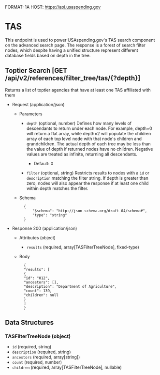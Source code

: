 FORMAT: 1A
HOST: https://api.usaspending.gov

# TAS

This endpoint is used to power USAspending.gov's TAS search component on the advanced search page.
The response is a forest of search filter nodes, which despite having a unified structure represent different
database fields based on depth in the tree.

## Toptier Search [GET /api/v2/references/filter_tree/tas/{?depth}]

Returns a list of toptier agencies that have at least one TAS affiliated with them
+ Request (application/json)
    + Parameters
        + `depth` (optional, number) 
            Defines how many levels of descendants to return under each node. For example, depth=0 will 
            return a flat array, while depth=2 will populate the children array of each top level node 
            with that node's children and grandchildren. The actual depth of each tree may be less than 
            the value of depth if returned nodes have no children. Negative values are treated as 
            infinite, returning all descendants. 
            + Default: 0
        
        + `filter` (optional, string) 
            Restricts results to nodes with a `id` or `description` matching the filter string. If depth is 
            greater than zero, nodes will also appear the response if at least one child within depth 
            matches the filter.
        
    
    + Schema
    
            {
                "$schema": "http://json-schema.org/draft-04/schema#",
                "type": "string"
            }

+ Response 200 (application/json)
    + Attributes (object)
        + `results` (required, array[TASFilterTreeNode], fixed-type)
    + Body

            {
            "results": [
            {
            "id": "012",
            "ancestors": [],
            "description": "Department of Agriculture",
            "count": 139,
            "children": null
            }
            ]
            }
       
## Data Structures

### TASFilterTreeNode (object)

+ `id` (required, string)
+ `description` (required, string)
+ `ancestors` (required, array[string])
+ `count` (required, number)
+ `children` (required, array[TASFilterTreeNode], nullable)